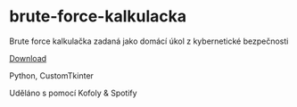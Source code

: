 # brute-force-kalkulacka

Brute force kalkulačka zadaná jako domácí úkol z kybernetické bezpečnosti

[Download](https://ufile.io/equ0ljf9)



Python, CustomTkinter

Uděláno s pomocí Kofoly & Spotify
